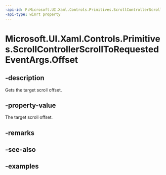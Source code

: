 ```yaml
---
-api-id: P:Microsoft.UI.Xaml.Controls.Primitives.ScrollControllerScrollToRequestedEventArgs.Offset
-api-type: winrt property
---
```


# Microsoft.UI.Xaml.Controls.Primitives.ScrollControllerScrollToRequestedEventArgs.Offset

<!--
public double Offset { get; }
-->


## -description

Gets the target scroll offset.

## -property-value

The target scroll offset.

## -remarks

## -see-also

## -examples


